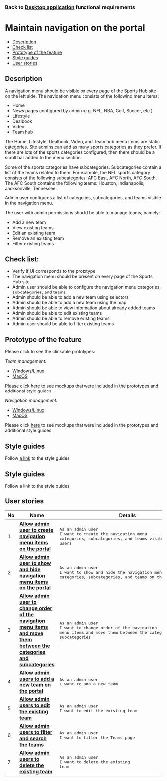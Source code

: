 ### Back to [Desktop application](../../#desktop-application) functional requirements

# Maintain navigation on the portal

- [Description](#description)
- [Check list](#check-list)
- [Prototype of the feature](#prototype-of-the-feature)
- [Style guides](#style-guides)
- [User stories](#user-stories)

## Description

A navigation menu should be visible on every page of the Sports Hub site on the left side. The navigation menu consists of the following menu items:
  - Home
  - News pages configured by admin (e.g. NFL, NBA, Golf, Soccer, etc.)
  - Lifestyle
  - Dealbook
  - Video
  - Team hub

The Home, Lifestyle, Dealbook, Video, and Team hub menu items are static categories.
Site admins can add as many sports categories as they prefer. If there are lots of the sports categories configured, then there should be a scroll bar added to the menu section.

Some of the sports categories have subcategories. Subcategories contain a list of the teams related to them. For example, the NFL sports category consists of the following subcategories: AFC East, AFC North, AFC South. The AFC South contains the following teams: Houston, Indianapolis, Jacksonville, Tennessee.

Admin user configures a list of categories, subcategories, and teams visible in the navigation menu.

The user with admin permissions should be able to manage teams, namely:
  - Add a new team
  - View existing teams
  - Edit an existing team
  - Remove an existing team
  - Filter existing teams

## Check list:

  - Verify if UI corresponds to the prototype
  - The navigation menu should be present on every page of the Sports Hub site
  - Admin user should be able to configure the navigation menu categories, subcategories, and teams
  - Admin should be able to add a new team using selectors
  - Admin should be able to add a new team using the map
  - Admin should be able to view information about already added teams
  - Admin should be able to edit existing teams
  - Admin should be able to remove existing teams
  - Admin user should be able to filter existing teams

## Prototype of the feature

Please click to see the clickable prototypes:

_Team management:_
  - [Windows/Linux](https://www.figma.com/proto/yx1QZQ0875ov0mdIE9gPOc/Manage-teams-on-the-portal?page-id=8379%3A5174&node-id=8379%3A6069&viewport=266%2C48%2C0.04&scaling=min-zoom&starting-point-node-id=8379%3A6069)
  - [MacOS](https://www.figma.com/proto/yx1QZQ0875ov0mdIE9gPOc/Manage-teams-on-the-portal?page-id=0%3A1073&node-id=0%3A8215&viewport=266%2C48%2C0.02&scaling=scale-down&starting-point-node-id=0%3A2221)

Please click [here](https://www.figma.com/file/yx1QZQ0875ov0mdIE9gPOc/Manage-teams-on-the-portal?node-id=0%3A1073) to see mockups that were included in the prototypes and additional style guides.

_Navigation management:_
  - [Windows/Linux](https://www.figma.com/proto/ztWbHG0AZNkitxLplEB6dv/Maintain-navigation-on-the-portal%5C?page-id=8523%3A4559&node-id=8523%3A6568&viewport=266%2C48%2C0.05&scaling=min-zoom&starting-point-node-id=8523%3A7029)
  - [MacOS](https://www.figma.com/proto/ztWbHG0AZNkitxLplEB6dv/Maintain-navigation-on-the-portal%5C?page-id=0%3A1073&node-id=7230%3A316&viewport=266%2C48%2C0.04&scaling=min-zoom&starting-point-node-id=0%3A2035)

Please click [here](https://www.figma.com/file/ztWbHG0AZNkitxLplEB6dv/Maintain-navigation-on-the-portal%5C?node-id=0%3A1073) to see mockups that were included in the prototypes and additional style guides.

## Style guides

Follow [a link](https://www.figma.com/proto/0zkkf5WC77OSpvyD6YXpFE/Style-guides?page-id=0%3A1&node-id=19%3A5368&viewport=266%2C48%2C0.54&scaling=min-zoom&starting-point-node-id=19%3A5368) to the style guides

## Style guides

Follow [a link](https://www.figma.com/proto/0zkkf5WC77OSpvyD6YXpFE/Style-guides?page-id=0%3A1&node-id=19%3A5368&viewport=266%2C48%2C0.54&scaling=min-zoom&starting-point-node-id=19%3A5368) to the style guides

## User stories

No           |      Name     |   Details
------------ | ------------- | -------------
1 |[**Allow admin user to create navigation menu items on the portal**](/sports_hub_portal/desktop_application_features/maintain_navigation/user_stories/manage_navigation_items)|<pre>As an admin user<br>I want to create the navigation menu categories, subcategories, and teams visible to the site users</pre>
2 |[**Allow admin user to show and hide navigation menu items on the portal**](/sports_hub_portal/desktop_application_features/maintain_navigation/user_stories/hide_show_navigation_items)|<pre>As an admin user<br>I want to show and hide the navigation menu categories, subcategories, and teams on the portal</pre>
3 |[**Allow admin user to change order of the navigation menu items and move them between the categories and subcategories**](/sports_hub_portal/desktop_application_features/maintain_navigation/user_stories/move_and_order_navigation_items)|<pre>As an admin user<br>I want to change order of the navigation menu items and move them between the categories and subcategories</pre>
4 |[**Allow admin users to add a new team on the portal**](/sports_hub_portal/desktop_application_features/maintain_navigation/user_stories/add_new_team)|<pre>As an admin user<br>I want to add a new team</pre>
5 |[**Allow admin users to edit the existing team**](/sports_hub_portal/desktop_application_features/maintain_navigation/user_stories/edit_existing_team)|<pre>As an admin user<br>I want to edit the existing team</pre>
6 |[**Allow admin users to filter and search the teams**](/sports_hub_portal/desktop_application_features/maintain_navigation/user_stories/filter_teams)|<pre>As an admin user<br>I want to filter the Teams page</pre>
7 |[**Allow admin users to delete the existing team**](/sports_hub_portal/desktop_application_features/maintain_navigation/user_stories/delete_team)|<pre>As an admin user<br>I want to delete the existing team</pre>
